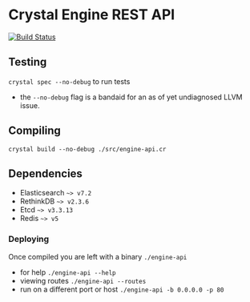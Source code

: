 # Crystal Engine REST API

[![Build Status](https://travis-ci.org/aca-labs/crystal-engine-rest-api.svg?branch=master)](https://travis-ci.org/aca-labs/crystal-engine-rest-api)


## Testing

`crystal spec --no-debug` to run tests

* the `--no-debug` flag is a bandaid for an as of yet undiagnosed LLVM issue.

## Compiling

`crystal build --no-debug ./src/engine-api.cr`

## Dependencies

- Elasticsearch `~> v7.2`
- RethinkDB `~> v2.3.6`
- Etcd `~> v3.3.13`
- Redis `~> v5`

### Deploying

Once compiled you are left with a binary `./engine-api`

* for help `./engine-api --help`
* viewing routes `./engine-api --routes`
* run on a different port or host `./engine-api -b 0.0.0.0 -p 80`
